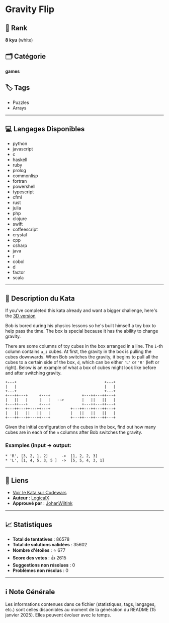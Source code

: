 # Gravity Flip

## 🏅 Rank
**8 kyu** (white)

## 🗂️ Catégorie
**games**

## 🏷️ Tags
- Puzzles
- Arrays

---

## 💻 Langages Disponibles
- python
- javascript
- c
- haskell
- ruby
- prolog
- commonlisp
- fortran
- powershell
- typescript
- cfml
- rust
- julia
- php
- clojure
- swift
- coffeescript
- crystal
- cpp
- csharp
- java
- r
- cobol
- d
- factor
- scala

---

## 📜 Description du Kata

If you've completed this kata already and want a bigger challenge, here's the [3D version](https://www.codewars.com/kata/5f849ab530b05d00145b9495/)

Bob is bored during his physics lessons so he's built himself a toy box to help pass the time. The box is special because it has the ability to change gravity. 

There are some columns of toy cubes in the box arranged in a line. The `i`-th column contains `a_i` cubes. At first, the gravity in the box is pulling the cubes downwards. When Bob switches the gravity, it begins to pull all the cubes to a certain side of the box, `d`, which can be either `'L'` or `'R'` (left or right). Below is an example of what a box of cubes might look like before and after switching gravity.

```
+---+                                       +---+
|   |                                       |   |
+---+                                       +---+
+---++---+     +---+              +---++---++---+
|   ||   |     |   |   -->        |   ||   ||   |
+---++---+     +---+              +---++---++---+
+---++---++---++---+         +---++---++---++---+
|   ||   ||   ||   |         |   ||   ||   ||   |
+---++---++---++---+         +---++---++---++---+
```

Given the initial configuration of the cubes in the box, find out how many cubes are in each of the `n` columns after Bob switches the gravity.

### Examples (input -> output:

```
* 'R', [3, 2, 1, 2]      ->  [1, 2, 2, 3]
* 'L', [1, 4, 5, 3, 5 ]  ->  [5, 5, 4, 3, 1]
```


---

## 🔗 Liens
- [Voir le Kata sur Codewars](https://www.codewars.com/kata/5f70c883e10f9e0001c89673)
- **Auteur** : [LogicalX](https://www.codewars.com/users/LogicalX)
- **Approuvé par** : [JohanWiltink](https://www.codewars.com/users/JohanWiltink)

---

## 📈 Statistiques
- **Total de tentatives** : 86578
- **Total de solutions validées** : 35602
- **Nombre d'étoiles** : ⭐ 677
- **Score des votes** : 👍 2615
- **Suggestions non résolues** : 0
- **Problèmes non résolus** : 0

---

## ℹ️ Note Générale
Les informations contenues dans ce fichier (statistiques, tags, langages, etc.) sont celles disponibles au moment de la génération du README (15 janvier 2025). Elles peuvent évoluer avec le temps.
